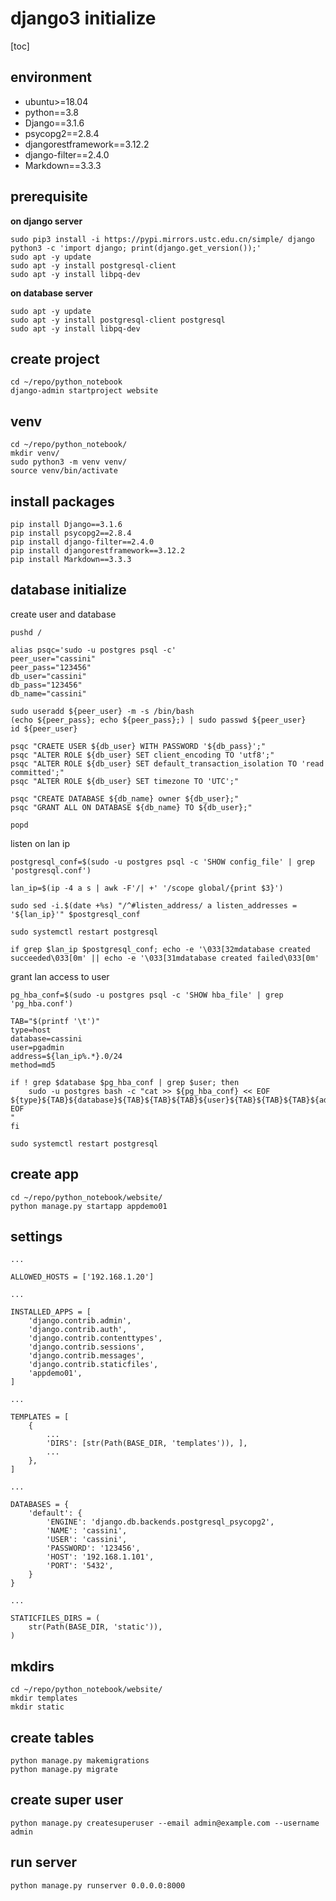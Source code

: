 # django3 initialize

[toc]



## environment

- ubuntu>=18.04
- python==3.8
- Django==3.1.6
- psycopg2==2.8.4
- djangorestframework==3.12.2
- django-filter==2.4.0
- Markdown==3.3.3



## prerequisite

**on django server**

```
sudo pip3 install -i https://pypi.mirrors.ustc.edu.cn/simple/ django
python3 -c 'import django; print(django.get_version());'
sudo apt -y update
sudo apt -y install postgresql-client
sudo apt -y install libpq-dev
```

**on database server**

```
sudo apt -y update
sudo apt -y install postgresql-client postgresql
sudo apt -y install libpq-dev
```



## create project

```
cd ~/repo/python_notebook
django-admin startproject website
```



## venv

```
cd ~/repo/python_notebook/
mkdir venv/
sudo python3 -m venv venv/
source venv/bin/activate
```



## install packages

```
pip install Django==3.1.6
pip install psycopg2==2.8.4
pip install django-filter==2.4.0
pip install djangorestframework==3.12.2
pip install Markdown==3.3.3
```



## database initialize

create user and database

```
pushd /

alias psqc='sudo -u postgres psql -c'
peer_user="cassini"
peer_pass="123456"
db_user="cassini"
db_pass="123456"
db_name="cassini"

sudo useradd ${peer_user} -m -s /bin/bash
(echo ${peer_pass}; echo ${peer_pass};) | sudo passwd ${peer_user}
id ${peer_user}

psqc "CRAETE USER ${db_user} WITH PASSWORD '${db_pass}';"
psqc "ALTER ROLE ${db_user} SET client_encoding TO 'utf8';"
psqc "ALTER ROLE ${db_user} SET default_transaction_isolation TO 'read committed';"
psqc "ALTER ROLE ${db_user} SET timezone TO 'UTC';"

psqc "CREATE DATABASE ${db_name} owner ${db_user};"
psqc "GRANT ALL ON DATABASE ${db_name} TO ${db_user};"

popd
```

listen on lan ip

```
postgresql_conf=$(sudo -u postgres psql -c 'SHOW config_file' | grep 'postgresql.conf')

lan_ip=$(ip -4 a s | awk -F'/| +' '/scope global/{print $3}')

sudo sed -i.$(date +%s) "/^#listen_address/ a listen_addresses = '${lan_ip}'" $postgresql_conf

sudo systemctl restart postgresql

if grep $lan_ip $postgresql_conf; echo -e '\033[32mdatabase created succeeded\033[0m' || echo -e '\033[31mdatabase created failed\033[0m'
```

grant lan access to user

```
pg_hba_conf=$(sudo -u postgres psql -c 'SHOW hba_file' | grep 'pg_hba.conf')

TAB="$(printf '\t')"
type=host
database=cassini
user=pgadmin
address=${lan_ip%.*}.0/24
method=md5

if ! grep $database $pg_hba_conf | grep $user; then
    sudo -u postgres bash -c "cat >> ${pg_hba_conf} << EOF
${type}${TAB}${database}${TAB}${TAB}${TAB}${user}${TAB}${TAB}${TAB}${address}${TAB}${TAB}${TAB}${method}
EOF
"
fi

sudo systemctl restart postgresql
```



## create app

```
cd ~/repo/python_notebook/website/
python manage.py startapp appdemo01
```



## settings

```
...

ALLOWED_HOSTS = ['192.168.1.20']

...

INSTALLED_APPS = [
    'django.contrib.admin',
    'django.contrib.auth',
    'django.contrib.contenttypes',
    'django.contrib.sessions',
    'django.contrib.messages',
    'django.contrib.staticfiles',
    'appdemo01',
]

...

TEMPLATES = [
    {
        ...
        'DIRS': [str(Path(BASE_DIR, 'templates')), ],
        ...
    },
]

...

DATABASES = {
    'default': {
        'ENGINE': 'django.db.backends.postgresql_psycopg2',
        'NAME': 'cassini',
        'USER': 'cassini',
        'PASSWORD': '123456',
        'HOST': '192.168.1.101',
        'PORT': '5432',
    }
}

...

STATICFILES_DIRS = (
    str(Path(BASE_DIR, 'static')),
)
```



## mkdirs

```
cd ~/repo/python_notebook/website/
mkdir templates
mkdir static
```



## create tables

```
python manage.py makemigrations
python manage.py migrate
```



## create super user

```
python manage.py createsuperuser --email admin@example.com --username admin
```



## run server

```
python manage.py runserver 0.0.0.0:8000
```









